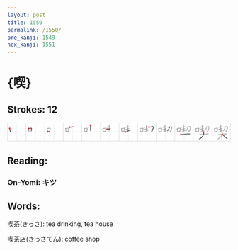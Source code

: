 ```yaml
---
layout: post
title: 1550
permalink: /1550/
pre_kanji: 1549
nex_kanji: 1551
---
```


# {喫}

## Strokes: 12

<div class="stroke"><img src="../images/E596AB.png" /></div>

## Reading:

### On-Yomi: キツ

## Words:

喫茶(きっさ): tea drinking, tea house

喫茶店(きっさてん): coffee shop
